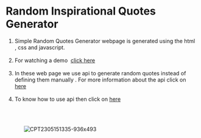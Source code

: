 <h1><strong>Random Inspirational Quotes Generator</strong></h1>
<ol>
    <li>Simple Random Quotes Generator webpage is generated using the html , css and javascript.<br><br>
    </li>
    <li>For watching a demo &nbsp<a href="https://random-quotes-generators.netlify.app/">click here</a><br><br>
    </li>
    <li>In these web page we use api to generate random quotes instead of defining them manually . For more information about the api click on <a href="https://type.fit/api/quotes">here</a><br><br>
    </li>
    <li>To know how to use api then click on <a href="https://forum.freecodecamp.org/t/free-api-inspirational-quotes-json-with-code-examples/311373">here</a></li>
<ol><br><br>
    
    
![CPT2305151335-936x493](https://github.com/Gagandeep101/Inspirational_Quotes_Generator/assets/112372818/299a3aaf-17fc-4fd6-99d3-9ca9bb667340)
